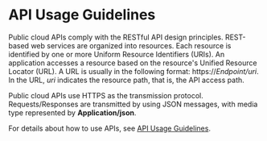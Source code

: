 # API Usage Guidelines<a name="en-us_topic_0108184470"></a>

Public cloud APIs comply with the RESTful API design principles. REST-based web services are organized into resources. Each resource is identified by one or more Uniform Resource Identifiers \(URIs\). An application accesses a resource based on the resource's Unified Resource Locator \(URL\). A URL is usually in the following format: https://_Endpoint/uri_. In the URL,  _uri_  indicates the resource path, that is, the API access path.

Public cloud APIs use HTTPS as the transmission protocol. Requests/Responses are transmitted by using JSON messages, with media type represented by  **Application/json**.

For details about how to use APIs, see  [API Usage Guidelines](https://docs.otc.t-systems.com/en-us/api/apiug/apig-en-api-180328001.html?tag=API%20Documents).

